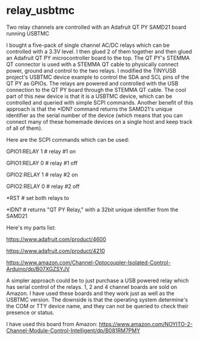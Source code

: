 # relay_usbtmc
Two relay channels are controlled with an Adafruit QT PY SAMD21 board running USBTMC

I bought a five-pack of single channel AC/DC relays which can be controlled with a 3.3V level. I then glued 2 of them together and then glued an Adafruit QT PY microcontroller board to the top. The QT PY's STEMMA QT connector is used with a STEMMA QT cable to physically connect power, ground and control to the two relays. I modified the TINYUSB project's USBTMC device example to control the SDA and SCL pins of the QT PY as GPIOs. The relays are powered and controlled with the USB connection to the QT PY board through the STEMMA QT cable. The cool part of this new device is that it is a USBTMC device, which can be controlled and queried with simple SCPI commands. Another benefit of this approach is that the *IDN? command returns the SAMD21's unique identifier as the serial number of the device (which means that you can connect many of these homemade devices on a single host and keep track of all of them).

Here are the SCPI commands which can be used:

GPIO1:RELAY 1 # relay #1 on

GPIO1:RELAY 0 # relay #1 off

GPIO2:RELAY 1 # relay #2 on

GPIO2:RELAY 0 # relay #2 off

*RST # set both relays to 

*IDN? # returns "QT PY Relay," with a 32bit unique identifier from the SAMD21

Here's my parts list:

https://www.adafruit.com/product/4600

https://www.adafruit.com/product/4210

https://www.amazon.com/Channel-Optocoupler-Isolated-Control-Arduino/dp/B07XGZSYJV

A simpler approach could be to just purchase a USB powered relay which has serial control of the relays. 1, 2 and 4 channel boards are sold on Amazon. I have used these boards and they work just as well as the USBTMC version. The downside is that the operating system determine's the COM or TTY device name, and they can not be queried to check their presence or status.

I have used this board from Amazon:
https://www.amazon.com/NOYITO-2-Channel-Module-Control-Intelligent/dp/B081RM7PMY


